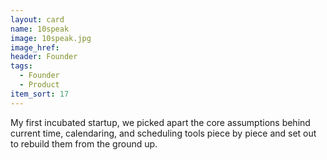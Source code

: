 ```yaml
---
layout: card
name: 10speak
image: 10speak.jpg
image_href: 
header: Founder
tags:
  - Founder
  - Product
item_sort: 17
---
```

My first incubated startup, we picked apart the core assumptions behind current time, calendaring, and scheduling tools piece by piece and set out to rebuild them from the ground up.
